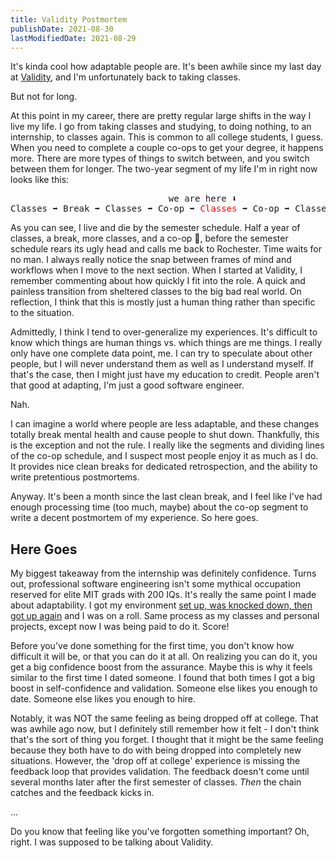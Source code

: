 ```yaml
---
title: Validity Postmortem
publishDate: 2021-08-30
lastModifiedDate: 2021-08-29
---
```

It's kinda cool how adaptable people are. It's been awhile since my last day at
[Validity](https://www.validity.com/), and I'm unfortunately back to taking classes.

But not for long.

At this point in my career, there are pretty regular large shifts in the way I live my life.
I go from taking classes and studying, to doing nothing, to an internship, to classes again.
This is common to all college students, I guess. When you need to complete a couple co-ops to 
get your degree, it happens more. There are more types of things to switch between, and you
switch between them for longer. The two-year segment of my life I'm in right now
looks like this: 

<pre>
                              we are here ⬇
Classes ➡ Break ➡ Classes ➡ Co-op ➡ <span style="color: red;">Classes</span> ➡ Co-op ➡ Classes (2x) ➡ Graduation
</pre>

As you can see, I live and die by the semester schedule. Half a year of classes, a break, more
classes, and a co-op 🙂, before the semester schedule rears its ugly head and calls me back 
to Rochester. Time waits for no man. I always really notice the snap between frames of mind 
and workflows when I move to the next section. When I started at Validity, I remember commenting
about how quickly I fit into the role. A quick and painless transition from sheltered classes to the
big bad real world. On reflection, I think that this is mostly just a human thing rather than 
specific to the situation.

Admittedly, I think I tend to over-generalize my experiences. It's difficult to know which
things are human things vs. which things are me things. I really only have one complete data
point, me. I can try to speculate about other people, but I will never understand them
as well as I understand myself. If that's the case, then I might just have my education to credit.
People aren't that good at adapting, I'm just a good software engineer.

Nah.

I can imagine a world where people are less adaptable, and these changes totally break
mental health and cause people to shut down. Thankfully, this is the exception and not
the rule. I really like the segments and dividing lines of the co-op schedule, and I suspect
most people enjoy it as much as I do. It provides nice clean breaks for dedicated retrospection,
and the ability to write pretentious postmortems.

Anyway. It's been a month since the last clean break, and I feel like I've had enough processing
time (too much, maybe) about the co-op segment to write a decent postmortem of my experience.
So here goes.

## Here Goes

My biggest takeaway from the internship was definitely confidence. Turns out, professional
software engineering isn't some mythical occupation reserved for elite MIT grads
with 200 IQs. It's really the same point I made about adaptability. I got my environment
<a href="https://www.youtube.com/watch?v=2H5uWRjFsGc" className="no-style">
set up, was knocked down, then got up again</a> and I was on a roll. Same process as
my classes and personal projects, except now I was being paid to do it. Score!

Before you've done something for the first time, you don't know how difficult it will be, 
or that you can do it at all. On realizing you can do it, you get a big confidence boost
from the assurance. Maybe this is why it feels similar to the first time I dated someone.
I found that both times I got a big boost in self-confidence and validation. Someone else
likes you enough to date. Someone else likes you enough to hire.

Notably, it was NOT the same feeling as being dropped off at college. That was awhile ago now,
but I definitely still remember how it felt - I don't think that's the sort of thing you forget.
I thought that it might be the same feeling because they both have to do with being dropped
into completely new situations. However, the 'drop off at college' experience is missing the
feedback loop that provides validation. The feedback doesn't come until several months later
after the first semester of classes. *Then* the chain catches and the feedback kicks in.

...

Do you know that feeling like you've forgotten something important? Oh, right. I was supposed
to be talking about Validity.

<!-- 
One of my favorite Youtube personalities, Matt Parker, has a line in one of his 
videos where he says something like 'the human brain is great, you can cheat by
just learning how to do something'.
-->